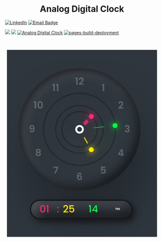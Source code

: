 <h1 align="center"> Analog Digital Clock </h1>


 [![LinkedIn](https://img.shields.io/badge/LinkedIn-%230077B5.svg?logo=linkedin&logoColor=white)](https://www.linkedin.com/in/kalyani-chaudhari-255632295) 
 [![Email Badge](https://img.shields.io/badge/Gmail-Contact_Me-green?style=flat-square&logo=gmail&logoColor=FFFFFF&labelColor=3A3B3C&color=62F1CD)](mailto:kalyanichaudhari281@gmail.com)

[![](https://visitcount.itsvg.in/api?id=misskalyani&icon=0&color=0)](https://visitcount.itsvg.in)
![](https://img.shields.io/github/followers/misskalyani?style=social)
 [![Analog Digital Clock](https://img.shields.io/badge/Visit-blue.svg)](https://misskalyani.github.io/Analog-Digital-Clock-Website/)
[![pages-build-deployment](https://github.com/misskalyani/Analog-Digital-Clock-Website/actions/workflows/pages/pages-build-deployment/badge.svg?branch=main)](https://github.com/misskalyani/Analog-Digital-Clock-Website/actions/workflows/pages/pages-build-deployment)
<br><br><br>
<!--- <center><img src="clock.jpg" width="300" height="300" /></center>--->

<p align="center">

  <img src="clock.jpg">


</p>
